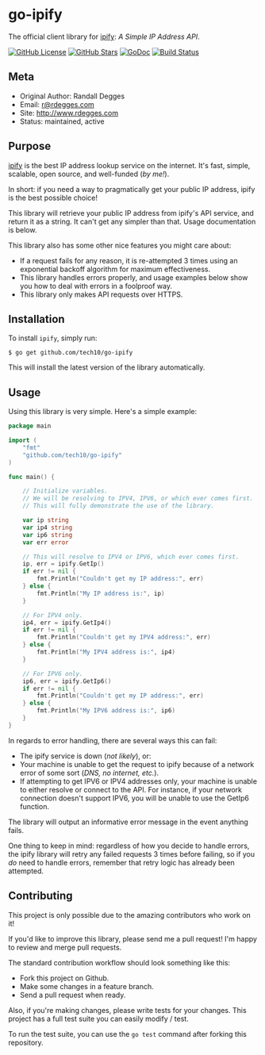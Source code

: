 # go-ipify

The official client library for [ipify][]: *A Simple IP Address API*.

[![GitHub License](https://img.shields.io/badge/license-Unlicense-blue.svg)](https://raw.githubusercontent.com/tech10/go-ipify/personal/UNLICENSE)
[![GitHub Stars](https://img.shields.io/github/stars/rdegges/go-ipify.svg)](https://github.com/tech10/go-ipify/stargazers)
[![GoDoc](https://godoc.org/github.com/tech10/go-ipify?status.svg)](https://godoc.org/github.com/tech10/go-ipify)
[![Build Status](https://travis-ci.com/tech10/go-ipify.svg?branch=personal)](https://travis-ci.com/tech10/go-ipify)


## Meta

- Original Author: Randall Degges
- Email: r@rdegges.com
- Site: http://www.rdegges.com
- Status: maintained, active


## Purpose

[ipify][] is the best IP address lookup service on the internet.  It's fast, simple, scalable, open source, and well-funded (*by me!*).

In short: if you need a way to pragmatically get your public IP address, ipify is the best possible choice!

This library will retrieve your public IP address from ipify's API service, and return it as a string.  It can't get any simpler than that. Usage documentation is below.

This library also has some other nice features you might care about:

- If a request fails for any reason, it is re-attempted 3 times using an exponential backoff algorithm for maximum effectiveness.
- This library handles errors properly, and usage examples below show you how to deal with errors in a foolproof way.
- This library only makes API requests over HTTPS.


## Installation

To install `ipify`, simply run:

```console
$ go get github.com/tech10/go-ipify
```

This will install the latest version of the library automatically.


## Usage

Using this library is very simple.  Here's a simple example:

```go
package main

import (
	"fmt"
	"github.com/tech10/go-ipify"
)

func main() {

	// Initialize variables.
	// We will be resolving to IPV4, IPV6, or which ever comes first.
	// This will fully demonstrate the use of the library.

	var ip string
	var ip4 string
	var ip6 string
	var err error

	// This will resolve to IPV4 or IPV6, which ever comes first.
	ip, err = ipify.GetIp()
	if err != nil {
		fmt.Println("Couldn't get my IP address:", err)
	} else {
		fmt.Println("My IP address is:", ip)
	}

	// For IPV4 only.
	ip4, err = ipify.GetIp4()
	if err != nil {
		fmt.Println("Couldn't get my IPV4 address:", err)
	} else {
		fmt.Println("My IPV4 address is:", ip4)
	}

	// For IPV6 only.
	ip6, err = ipify.GetIp6()
	if err != nil {
		fmt.Println("Couldn't get my IP address:", err)
	} else {
		fmt.Println("My IPV6 address is:", ip6)
	}
}
```

In regards to error handling, there are several ways this can fail:

- The ipify service is down (*not likely*), or:
- Your machine is unable to get the request to ipify because of a network error of some sort (*DNS, no internet, etc.*).
- If attempting to get IPV6 or IPV4 addresses only, your machine is unable to either resolve or connect to the API. For instance, if your network connection doesn't support IPV6, you will be unable to use the GetIp6 function.

The library will output an informative error message in the event anything fails.

One thing to keep in mind: regardless of how you decide to handle errors, the ipify library will retry any failed requests 3 times before failing, so if you *do* need to handle errors, remember that retry logic has already been attempted.


## Contributing

This project is only possible due to the amazing contributors who work on it!

If you'd like to improve this library, please send me a pull request!  I'm happy to review and merge pull requests.

The standard contribution workflow should look something like this:

- Fork this project on Github.
- Make some changes in a feature branch.
- Send a pull request when ready.

Also, if you're making changes, please write tests for your changes. This project has a full test suite you can easily modify / test.

To run the test suite, you can use the `go test` command after forking this repository.


  [ipify]: http://www.ipify.org/ "ipify - A Simple IP Address API"